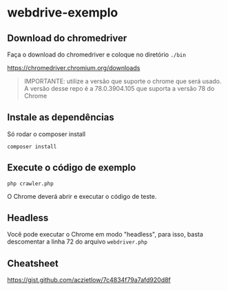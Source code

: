 # webdrive-exemplo

## Download do chromedriver
Faça o download do chromedriver e coloque no diretório `./bin`

https://chromedriver.chromium.org/downloads
> IMPORTANTE: utilize a versão que suporte o chrome que será usado. A versão desse repo é a 78.0.3904.105 que suporta a versão 78 do Chrome

## Instale as dependências
Só rodar o composer install
```shell
composer install
```

## Execute o código de exemplo
```shell
php crawler.php
```
O Chrome deverá abrir e executar o código de teste.

## Headless
Você pode executar o Chrome em modo "headless", para isso, basta descomentar a linha 72 do arquivo `webdriver.php`

## Cheatsheet
https://gist.github.com/aczietlow/7c4834f79a7afd920d8f
